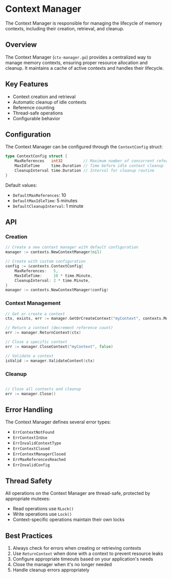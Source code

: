 # Context Manager

The Context Manager is responsible for managing the lifecycle of memory contexts, including their creation, retrieval, and cleanup.

## Overview

The Context Manager (`ctx-manager.go`) provides a centralized way to manage memory contexts, ensuring proper resource allocation and cleanup. It maintains a cache of active contexts and handles their lifecycle.

## Key Features

- Context creation and retrieval
- Automatic cleanup of idle contexts
- Reference counting
- Thread-safe operations
- Configurable behavior

## Configuration

The Context Manager can be configured through the `ContextConfig` struct:

```go
type ContextConfig struct {
    MaxReferences   int32         // Maximum number of concurrent references
    MaxIdleTime     time.Duration // Time before idle context cleanup
    CleanupInterval time.Duration // Interval for cleanup routine
}
```

Default values:

- `DefaultMaxReferences`: 10
- `DefaultMaxIdleTime`: 5 minutes
- `DefaultCleanupInterval`: 1 minute

## API

### Creation

```go
// Create a new context manager with default configuration
manager := contexts.NewContextManager(nil)

// Create with custom configuration
config := &contexts.ContextConfig{
    MaxReferences:   5,
    MaxIdleTime:     10 * time.Minute,
    CleanupInterval: 2 * time.Minute,
}
manager := contexts.NewContextManager(config)
```

### Context Management

```go
// Get or create a context
ctx, exists, err := manager.GetOrCreateContext("myContext", contexts.MemoryContextConfig{})

// Return a context (decrement reference count)
err := manager.ReturnContext(ctx)

// Close a specific context
err := manager.CloseContext("myContext", false)

// Validate a context
isValid := manager.ValidateContext(ctx)
```

### Cleanup

```go

// Close all contexts and cleanup
err := manager.Close()
```

## Error Handling

The Context Manager defines several error types:

- `ErrContextNotFound`
- `ErrContextInUse`
- `ErrInvalidContextType`
- `ErrContextClosed`
- `ErrContextManagerClosed`
- `ErrMaxReferencesReached`
- `ErrInvalidConfig`

## Thread Safety

All operations on the Context Manager are thread-safe, protected by appropriate mutexes:

- Read operations use `RLock()`
- Write operations use `Lock()`
- Context-specific operations maintain their own locks

## Best Practices

1. Always check for errors when creating or retrieving contexts
2. Use `ReturnContext` when done with a context to prevent resource leaks
3. Configure appropriate timeouts based on your application's needs
4. Close the manager when it's no longer needed
5. Handle cleanup errors appropriately
